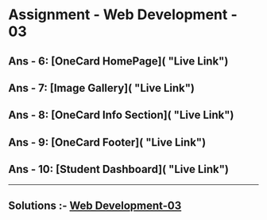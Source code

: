 # Assignment - Web Development - 03

## Ans - 6: [OneCard HomePage]( "Live Link")
## Ans - 7: [Image Gallery]( "Live Link")
## Ans - 8: [OneCard Info Section]( "Live Link")
## Ans - 9: [OneCard Footer]( "Live Link")
## Ans - 10: [Student Dashboard]( "Live Link")

<hr>

## Solutions :- [Web Development-03](https://github.com/MadhavSahi/FullStack-JavaScript-2022-23/tree/main/PlacementProgramAssignment_MadhavSahi/WebDev-03 "All Solutions")